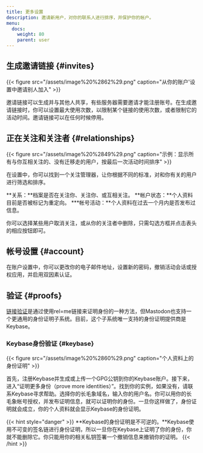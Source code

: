 ```yaml
---
title: 更多设置
description: 邀请新用户，对你的联系人进行排序，并保护你的帐户。
menu:
  docs:
    weight: 80
    parent: user
---
```


## 生成邀请链接 {#invites}

{{< figure src="/assets/image%20%2862%29.png" caption="从你的账户&apos;设置中邀请别人加入" >}}

邀请链接可以生成并与其他人共享，有些服务器需要邀请才能注册账号。在生成邀请链接时，你可以设置最大使用次数，以限制某个链接的使用次数，或者限制它的活动时间。邀请链接可以在任何时候停用。

## 正在关注和关注者 {#relationships}

{{< figure src="/assets/image%20%2849%29.png" caption="示例：显示所有与你互相关注的、没有迁移走的用户，按最后一次活动时间排序" >}}

在设置中，你可以找到一个关注管理器，让你根据不同的标准，对和你有关的用户进行筛选和排序。

**关系：**档案是否在关注你、关注你、或互相关注。
**帐户状态：**个人资料目前是否被标记为重定向。
***帐号活动：**个人资料在过去一个月内是否发布过信息。

你可以选择某些用户取消关注，或从你的关注者中删除，只需勾选方框并点击表头的相应按钮即可。

## 帐号设置 {#account}

在账户设置中，你可以更改你的电子邮件地址，设置新的密码，撤销活动会话或授权应用，并启用双因素认证。

## 验证 {#proofs}

[链接验证](profile.md#link-verification)是通过使用rel=me链接来证明身份的一种方法，但Mastodon也支持一个更通用的身份证明子系统。目前，这个子系统唯一支持的身份证明提供商是Keybase。

### Keybase身份验证 {#keybase}

{{< figure src="/assets/image%20%2860%29.png" caption="个人资料上的身份证明" >}}

首先，注册Keybase并生成或上传一个GPG公钥到你的Keybase账户。接下来，进入“证明更多身份（prove more identities）”。找到你的实例，如果没有，请联系Keybase寻求帮助。选择你的长毛象域名，输入你的用户名。你可以用你的长毛象帐号授权，并发布证明信息，就可以证明你的身份。一旦你这样做了，身份证明就会成立，你的个人资料就会显示Keybase的身份证明。

{{< hint style="danger" >}}
**Keybase的身份证明是不可逆的。**Keybase使用不可变的签名链进行身份证明，所以一旦你在Keybase上证明了你的身份，你就不能删除它。你只能用你的相关私钥签署一个撤销信息来撤销你的证明。
{{< /hint >}}

